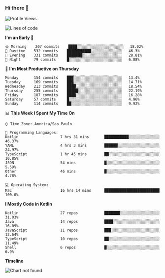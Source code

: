 ### Hi there 👋

<!--
**fernandonogueira/fernandonogueira** is a ✨ _special_ ✨ repository because its `README.md` (this file) appears on your GitHub profile.

Here are some ideas to get you started:

- 🔭 I’m currently working on ...
- 🌱 I’m currently learning ...
- 👯 I’m looking to collaborate on ...
- 🤔 I’m looking for help with ...
- 💬 Ask me about ...
- 📫 How to reach me: ...
- 😄 Pronouns: ...
- ⚡ Fun fact: ...
-->

<!--START_SECTION:waka-->
![Profile Views](http://img.shields.io/badge/Profile%20Views-0-blue)

![Lines of code](https://img.shields.io/badge/From%20Hello%20World%20I%27ve%20Written-460665%20lines%20of%20code-blue)

**I'm an Early 🐤** 

```text
🌞 Morning    207 commits    ████░░░░░░░░░░░░░░░░░░░░░   18.02% 
🌆 Daytime    532 commits    ███████████░░░░░░░░░░░░░░   46.3% 
🌃 Evening    331 commits    ███████░░░░░░░░░░░░░░░░░░   28.81% 
🌙 Night      79 commits     █░░░░░░░░░░░░░░░░░░░░░░░░   6.88%

```
📅 **I'm Most Productive on Thursday** 

```text
Monday       154 commits    ███░░░░░░░░░░░░░░░░░░░░░░   13.4% 
Tuesday      169 commits    ███░░░░░░░░░░░░░░░░░░░░░░   14.71% 
Wednesday    213 commits    ████░░░░░░░░░░░░░░░░░░░░░   18.54% 
Thursday     255 commits    █████░░░░░░░░░░░░░░░░░░░░   22.19% 
Friday       187 commits    ████░░░░░░░░░░░░░░░░░░░░░   16.28% 
Saturday     57 commits     █░░░░░░░░░░░░░░░░░░░░░░░░   4.96% 
Sunday       114 commits    ██░░░░░░░░░░░░░░░░░░░░░░░   9.92%

```


📊 **This Week I Spent My Time On** 

```text
⌚︎ Time Zone: America/Sao_Paulo

💬 Programming Languages: 
Kotlin                   7 hrs 31 mins       ███████████░░░░░░░░░░░░░░   46.37% 
YAML                     4 hrs 3 mins        ██████░░░░░░░░░░░░░░░░░░░   24.97% 
TypeScript               1 hr 45 mins        ██░░░░░░░░░░░░░░░░░░░░░░░   10.85% 
JSON                     54 mins             █░░░░░░░░░░░░░░░░░░░░░░░░   5.59% 
Other                    46 mins             █░░░░░░░░░░░░░░░░░░░░░░░░   4.78%

💻 Operating System: 
Mac                      16 hrs 14 mins      █████████████████████████   100.0%

```

**I Mostly Code in Kotlin** 

```text
Kotlin                   27 repos            ███████░░░░░░░░░░░░░░░░░░   31.03% 
Java                     14 repos            ████░░░░░░░░░░░░░░░░░░░░░   16.09% 
JavaScript               11 repos            ███░░░░░░░░░░░░░░░░░░░░░░   12.64% 
TypeScript               10 repos            ██░░░░░░░░░░░░░░░░░░░░░░░   11.49% 
Shell                    6 repos             █░░░░░░░░░░░░░░░░░░░░░░░░   6.9%

```


**Timeline**

![Chart not found](https://raw.githubusercontent.com/fernandonogueira/fernandonogueira/master/charts/bar_graph.png) 


<!--END_SECTION:waka-->
